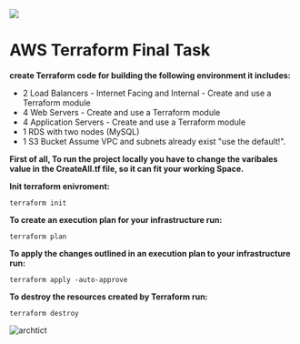 [![](https://www.datocms-assets.com/2885/1620155444-blog-library-product-terraform-aws.jpg)](https://www.datocms-assets.com/2885/1620155444-blog-library-product-terraform-aws.jpg)
# AWS Terraform Final Task
**create Terraform code for building the following environment it includes:**
- 2 Load Balancers - Internet Facing and Internal - Create and use a Terraform module
- 4 Web Servers - Create and use a Terraform module
- 4 Application Servers - Create and use a Terraform module
- 1 RDS with two nodes (MySQL)
- 1 S3 Bucket
Assume VPC and subnets already exist "use the default!".


**First of all, To run the project locally you have to change the varibales value in the CreateAll.tf file, so it can fit your working Space.**


**Init terraform enivroment:**
```
terraform init

```


**To create an execution plan for your infrastructure run:**
```
terraform plan

```



**To apply the changes outlined in an execution plan to your infrastructure run:**
```
terraform apply -auto-approve

```

**To destroy the resources created by Terraform run:**
```
terraform destroy

```


![archtict](https://user-images.githubusercontent.com/57920502/208950309-272a46f0-ab40-46e1-bd90-acd25d8e1c91.PNG)

